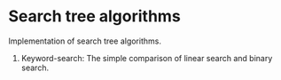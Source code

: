 Search tree algorithms
======================
Implementation of search tree algorithms.

1. Keyword-search: The simple comparison of linear search and binary search.
